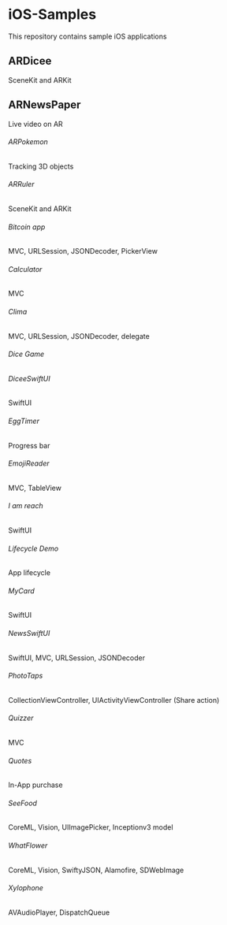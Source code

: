 # iOS-Samples
This repository contains sample iOS applications


## ARDicee
SceneKit and ARKit

## ARNewsPaper
Live video on AR

###### ARPokemon
Tracking 3D objects

###### ARRuler
SceneKit and ARKit

###### Bitcoin app
MVC, URLSession, JSONDecoder, PickerView

###### Calculator
MVC

###### Clima
MVC, URLSession, JSONDecoder, delegate

###### Dice Game

###### DiceeSwiftUI
SwiftUI

###### EggTimer
Progress bar

###### EmojiReader
MVC, TableView

###### I am reach
SwiftUI

###### Lifecycle Demo
App lifecycle

###### MyCard
SwiftUI

###### NewsSwiftUI
SwiftUI, MVC, URLSession, JSONDecoder

###### PhotoTaps
CollectionViewController, UIActivityViewController (Share action)

###### Quizzer
MVC

###### Quotes
In-App purchase

###### SeeFood
CoreML, Vision, UIImagePicker, Inceptionv3 model

###### WhatFlower
CoreML, Vision, SwiftyJSON, Alamofire, SDWebImage

###### Xylophone
AVAudioPlayer, DispatchQueue
